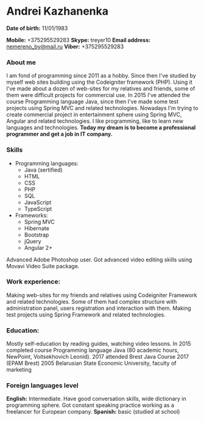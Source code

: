 # Andrei Kazhanenka

**Date of birth:** 11/01/1983

**Mobile:** +375295529283
**Skype:** treyer10
**Email address:** nemereno_by@mail.ru
**Viber:** +375295529283

### About me
I am fond of programming since 2011 as a hobby. 
Since then I've studied by myself web sites building using the Codeigniter framework (PHP). Using it I've made about a dozen of web-sites for my relatives and friends, some of them were difficult projects for commercial use. In 2015 I've attended the course Programming language Java, since then I've made some test projects using Spring MVC and related technologies. Nowadays I'm trying to create commercial project in entertainment sphere using Spring MVC, Angular and related technologies.
I like programming, like to learn new languages ​​and technologies.
**Today my dream is to become a professional programmer and get a job in IT company.**

### Skills
* Programming languages:
    * Java (sertified)
    * HTML
    * CSS
    * PHP
    * SQL
    * JavaScript
    * TypeScript
* Frameworks: 
    * Spring MVC
    * Hibernate
    * Bootstrap
    * jQuery
    * Angular 2+

Advanced Adobe Photoshop user. 
Got advanced video editing skills using Movavi Video Suite package.

### Work experience:
Making web-sites for my friends and relatives using Codeigniter Framework and related technologies. Some of them had complex structure with administration panel, users registration and interaction with them. Making test projects using Spring Framework and related technologies.

### Education:
Mostly self-education by reading guides, watching video lessons. 
In 2015 completed course Programming language Java (80 academic hours, NewPoint, Voitsekhovich Leonid).
2017 attended Brest Java Course 2017 (EPAM Brest)
2005 Belarusian State Economic University, faculty of marketing

### Foreign languages level
**English:** Intermediate. Have good conversation skills, wide dictionary in programming sphere. Got constant speaking practice working as a freelancer for European company.
**Spanish:** basic (studied at school)



